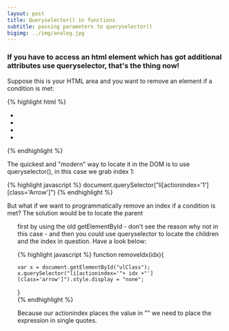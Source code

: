 ```yaml
---
layout: post
title: Queryselector() in functions
subtitle: passing parameters to queryselector()
bigimg: ../img/analog.jpg
---
```


### If you have to access an html element which has got additional attributes use queryselector, that's the thing now!

Suppose this is your HTML area and you want to remove an element if a condition is met:

{% highlight html %}
<ul class="ulClass">
  <li class="arrow" actionindex="0"></li>
  <li class="arrow" actionindex="1"></li>
  <li class="arrow" actionindex="2"></li>
  <li class="arrow" actionindex="3"></li>  
</ul> 
{% endhighlight %} 

The quickest and "modern" way to locate it in the DOM is to use queryselector(), in this case we grab index 1:

{% highlight javascript %}
document.querySelector("li[actionindex='1'][class='Arrow']")
{% endhighlight %} 

But what if we want to programmatically remove an index if a condition is met? 
The solution would be to locate the parent <ul> first by using the old getElementById - don't see the reason why not in this case - and then you
could use queryselector to locate the children and the index in question. Have a look below:

{% highlight javascript %}
function removeIdx(idx){	
	
	var x = document.getElementById("ulClass");
	x.querySelector("li[actionindex='"+ idx +"'][class='arrow']").style.display = "none";
}		
{% endhighlight %} 

Because our actionindex places the value in "" we need to place the expression in single quotes.


